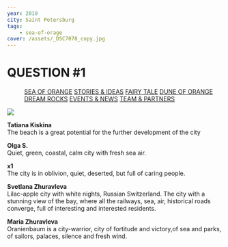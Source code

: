 ```yaml
---
year: 2019
city: Saint Petersburg
tags:
    - sea-of-orage
cover: /assets/_DSC7078_copy.jpg
---
```


# QUESTION #1

<Menu>
<a href="/sea-of-orange">SEA OF ORANGE</a>
<a href="/sea-of-orange/stories-and-ideas">STORIES & IDEAS</a>
<a href="/sea-of-orange/fairytale">FAIRY TALE</a>
<a href="/sea-of-orange/dune-of-orange">DUNE OF ORANGE</a>
<a href="/sea-of-orange/dreamrocks">DREAM ROCKS</a>
<a href="/sea-of-orange/events-and-news">EVENTS & NEWS</a>
<a href="/sea-of-orange/team-and-partners">TEAM & PARTNERS</a>
</Menu>


![](/assets/sea-of-orange/questions_1.jpg)

**Tatiana Kiskina**<br/>
The beach is a great potential for the further development of the city

**Olga S.**<br/>
Quiet, green, coastal, calm city with fresh sea air.

**x1**<br/>
The city is in oblivion, quiet, deserted, but full of caring people.

**Svetlana Zhuravleva**<br/>
Lilac-apple city with white nights, Russian Switzerland. The city with a stunning view of the bay, where all the railways, sea, air, historical roads converge, full of interesting and interested residents.

**Maria Zhuravleva**<br/>
Oranienbaum is a city-warrior, city of fortitude and victory,of sea and parks, of sailors, palaces, silence and fresh wind.
